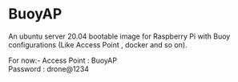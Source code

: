 # BuoyAP
An ubuntu server 20.04 bootable image for Raspberry Pi with Buoy configurations (Like Access Point , docker and so on). 

For now:-
Access Point : BuoyAP <br/>
Password : drone@1234 
